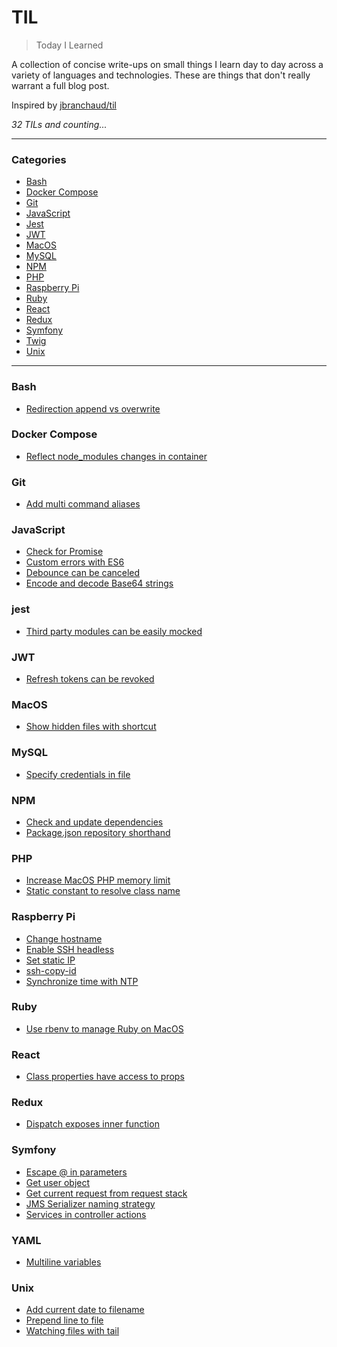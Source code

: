 # TIL

> Today I Learned

A collection of concise write-ups on small things I learn day to day across a
variety of languages and technologies. These are things that don't really
warrant a full blog post.

Inspired by [jbranchaud/til](https://github.com/jbranchaud/til)

_32 TILs and counting..._

---

### Categories

* [Bash](#bash)
* [Docker Compose](#docker-compose)
* [Git](#git)
* [JavaScript](#javascript)
* [Jest](#jest)
* [JWT](#jwt)
* [MacOS](#macos)
* [MySQL](#mysql)
* [NPM](#npm)
* [PHP](#php)
* [Raspberry Pi](#raspberry-pi)
* [Ruby](#ruby)
* [React](#react)
* [Redux](#redux)
* [Symfony](#symfony)
* [Twig](#twig)
* [Unix](#unix)

---

### Bash

* [Redirection append vs overwrite](bash/redirection-append-vs-overwrite.md)

### Docker Compose

* [Reflect node_modules changes in container](docker-compose/reflect-node-modules-changes-in-container.md)

### Git

* [Add multi command aliases](git/add-multi-command-aliases.md)

### JavaScript

* [Check for Promise](javascript/check-for-promise.md)
* [Custom errors with ES6](javascript/custom-errors-with-es6.md)
* [Debounce can be canceled](javascript/debounce-can-be-canceled.md)
* [Encode and decode Base64 strings](javascript/encode-and-decode-base64-strings.md)

### jest

* [Third party modules can be easily mocked](jest/third-party-modules-can-be-easily-mocked.md)

### JWT

* [Refresh tokens can be revoked](jwt/refresh-tokens-can-be-revoked.md)

### MacOS

* [Show hidden files with shortcut](macos/show-hidden-files-with-shortcut.md)

### MySQL

* [Specify credentials in file](mysql/specify-credentials-in-file.md)

### NPM

* [Check and update dependencies](npm/check-and-update-dependencies.md)
* [Package.json repository shorthand](npm/package-repository-shorthand.md)

### PHP

* [Increase MacOS PHP memory limit](php/increase-macos-php-memory-limit.md)
* [Static constant to resolve class name](php/static-constant-to-resolve-class-name.md)

### Raspberry Pi

* [Change hostname](raspberrypi/change-hostname.md)
* [Enable SSH headless](raspberrypi/enable-ssh-headless.md)
* [Set static IP](raspberrypi/set-static-ip.md)
* [ssh-copy-id](raspberrypi/ssh-copy-id.md)
* [Synchronize time with NTP](raspberrypi/synchronize-time-with-ntp.md)

### Ruby

* [Use rbenv to manage Ruby on MacOS](ruby/use-rbenv-to-manage-ruby-on-macos.md)

### React

* [Class properties have access to props](react/class-properties-have-access-to-props.md)

### Redux

* [Dispatch exposes inner function](redux/dispatch-exposes-inner-function.md)

### Symfony

* [Escape @ in parameters](symfony/escape-at-in-parameters.md)
* [Get user object](symfony/get-user-object.md)
* [Get current request from request stack](symfony/get-current-request-from-request-stack.md)
* [JMS Serializer naming strategy](symfony/jms-serializer-naming-strategy.md)
* [Services in controller actions](symfony/services-in-controller-actions.md)

### YAML

* [Multiline variables](yaml/multiline-variables.md)

### Unix

* [Add current date to filename](unix/add-current-date-to-filename.md)
* [Prepend line to file](unix/prepend-line-to-file.md)
* [Watching files with tail](unix/watching-files-with-tail.md)
